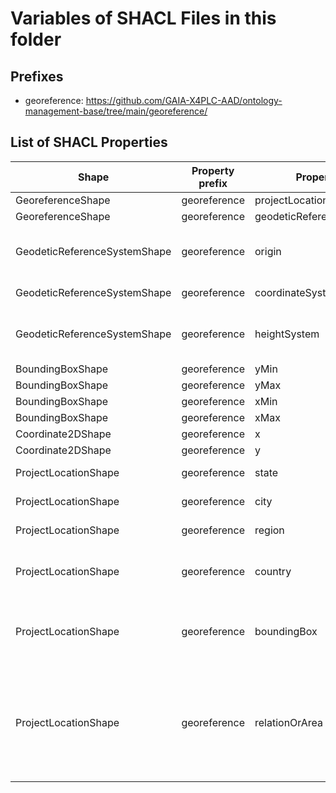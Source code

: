 # Variables of SHACL Files in this folder

## Prefixes

- georeference: <https://github.com/GAIA-X4PLC-AAD/ontology-management-base/tree/main/georeference/>

## List of SHACL Properties

| Shape | Property prefix | Property | MinCount | MaxCount | Description | Datatype/NodeKind | Filename |
| --- | --- | --- | --- | --- | --- | --- | --- |
| GeoreferenceShape | georeference | projectLocation | 1 | 1 |  |  | georeference_shacl.ttl |
| GeoreferenceShape | georeference | geodeticReferenceSystem | 1 | 1 |  |  | georeference_shacl.ttl |
| GeodeticReferenceSystemShape | georeference | origin | 1 | 1 | World coordinates of map origin |  | georeference_shacl.ttl |
| GeodeticReferenceSystemShape | georeference | coordinateSystem | 0 | 1 | EPSG code of the map | <http://www.w3.org/2001/XMLSchema#string> | georeference_shacl.ttl |
| GeodeticReferenceSystemShape | georeference | heightSystem |  | 1 | Ellipsodial height or orthometric height | <http://www.w3.org/2001/XMLSchema#string> | georeference_shacl.ttl |
| BoundingBoxShape | georeference | yMin |  | 1 |  | <http://www.w3.org/2001/XMLSchema#float> | georeference_shacl.ttl |
| BoundingBoxShape | georeference | yMax |  | 1 |  | <http://www.w3.org/2001/XMLSchema#float> | georeference_shacl.ttl |
| BoundingBoxShape | georeference | xMin |  | 1 |  | <http://www.w3.org/2001/XMLSchema#float> | georeference_shacl.ttl |
| BoundingBoxShape | georeference | xMax |  | 1 |  | <http://www.w3.org/2001/XMLSchema#float> | georeference_shacl.ttl |
| Coordinate2DShape | georeference | x |  | 1 |  | <http://www.w3.org/2001/XMLSchema#float> | georeference_shacl.ttl |
| Coordinate2DShape | georeference | y |  | 1 |  | <http://www.w3.org/2001/XMLSchema#float> | georeference_shacl.ttl |
| ProjectLocationShape | georeference | state |  | 1 | State of project area | <http://www.w3.org/2001/XMLSchema#string> | georeference_shacl.ttl |
| ProjectLocationShape | georeference | city |  | 1 | Main city of project area | <http://www.w3.org/2001/XMLSchema#string> | georeference_shacl.ttl |
| ProjectLocationShape | georeference | region |  | 1 | Region of project area | <http://www.w3.org/2001/XMLSchema#string> | georeference_shacl.ttl |
| ProjectLocationShape | georeference | country |  | 1 | Country code as ISO 3166-1, alpha-2;  | <http://www.w3.org/2001/XMLSchema#string> | georeference_shacl.ttl |
| ProjectLocationShape | georeference | boundingBox | 1 | 1 | Bounding box with lat/lon values in WGS84 |  | georeference_shacl.ttl |
| ProjectLocationShape | georeference | relationOrArea |  | 1 | Description of the mapped area as relation for a certain road, or alternatively a region | <http://www.w3.org/2001/XMLSchema#string> | georeference_shacl.ttl |
